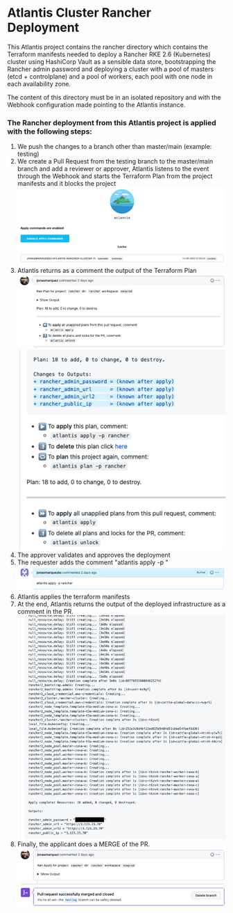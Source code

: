 # Atlantis Cluster Rancher Deployment



This Atlantis project contains the rancher directory which contains the Terraform manifests needed to deploy a Rancher RKE 2.6 (Kubernetes) cluster using HashiCorp Vault as a sensible data store, bootstrapping the Rancher admin password and deploying a cluster with a pool of masters (etcd + controlplane) and a pool of workers, each pool with one node in each availability zone.

The content of this directory must be in an isolated repository and with the Webhook configuration made pointing to the Atlantis instance.

### The Rancher deployment from this Atlantis project is applied with the following steps:

1. We push the changes to a branch other than master/main (example: testing)
2. We create a Pull Request from the testing branch to the master/main branch and add a reviewer or approver, Atlantis listens to the event through the Webhook and starts the Terraform Plan from the project manifests and it blocks the project
   ![](../../docs/img/atlantis_home.png?raw=true "Atlantis Home")
3. Atlantis returns as a comment the output of the Terraform Plan
   ![](../../docs/img/atlantis_plan.png?raw=true "Atlantis Plan")
   ![](../../docs/img/atlantis_plan_output.png)
4. The approver validates and approves the deployment
5. The requester adds the comment "atlantis apply -p <PROJECT NAME>"
   ![](../../docs/img/atlantis_apply.png)
6. Atlantis applies the terraform manifests
7. At the end, Atlantis returns the output of the deployed infrastructure as a comment in the PR.
   ![](../../docs/img/atlantis_apply_output.png)
8. Finally, the applicant does a MERGE of the PR.
   ![](../../docs/img/atlantis_apply_merge_pr.png)